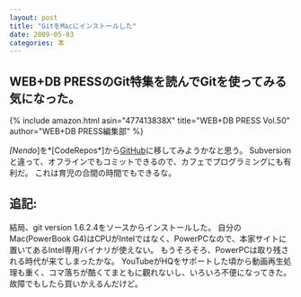 ```yaml
---
layout: post
title: "GitをMacにインストールした"
date: 2009-05-03
categories: 本
---
```

## WEB+DB PRESSのGit特集を読んでGitを使ってみる気になった。
 {% include amazon.html asin="477413838X" title="WEB+DB PRESS Vol.50" author="WEB+DB PRESS編集部" %}

*[Nendo*]を*[CodeRepos*]から[GitHub](http://github.com/)に移してみようかなと思う。
Subversionと違って、オフラインでもコミットできるので、カフェでプログラミングにも有利だ。
これは育児の合間の時間でもできるな。

## 追記:
結局、git version 1.6.2.4をソースからインストールした。
自分のMac(PowerBook G4)はCPUがIntelではなく、PowerPCなので、本家サイトに置いてあるIntel専用バイナリが使えない。
もうそろそろ、PowerPCは取り残される時代が来てしまったかな。
YouTubeがHQをサポートした頃から動画再生処理も重く、コマ落ちが酷くてまともに觀れないし、いろいろ不便になってきた。
故障でもしたら買いかえるんだけど。
